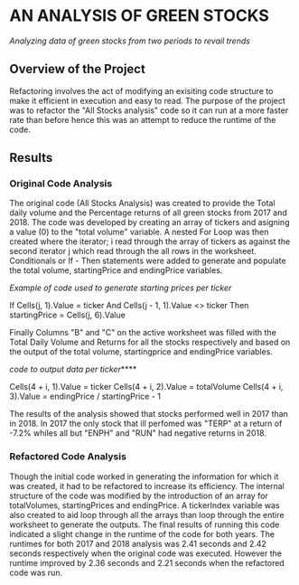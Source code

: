 # AN ANALYSIS OF GREEN STOCKS 
_Analyzing data of green stocks from two periods to revail trends_

## Overview of the Project
Refactoring involves the act of modifying an exisiting code structure to make it efficient in execution and easy to read. The purpose of the project was to refactor the "All Stocks analysis" code so it can run at a more faster rate than before hence this was an attempt to reduce the runtime of the code.

## Results
### Original Code Analysis
The original code (All Stocks Analysis) was created to provide the Total daily volume and the Percentage returns of all green stocks from 2017 and 2018.
The code was developed by creating an array of tickers and asigning a value (0) to the "total volume" variable. A nested For Loop was then created where the iterator; i read through the array of tickers as against the second iterator j  which read through the all rows in the worksheet. Conditionals or If - Then statements were added to generate and populate the total volume, startingPrice and endingPrice variables.

_Example of code used to generate starting prices per ticker_

If Cells(j, 1).Value = ticker And Cells(j - 1, 1).Value <> ticker Then
  startingPrice = Cells(j, 6).Value
  
Finally Columns "B" and "C" on the active worksheet was filled with the Total Daily Volume and Returns for all the stocks respectively and based on the output of the total volume, startingprice and endingPrice variables.

_code to output data per ticker_****

Cells(4 + i, 1).Value = ticker
Cells(4 + i, 2).Value = totalVolume
Cells(4 + i, 3).Value = endingPrice / startingPrice - 1

The results of the analysis showed that stocks performed well in 2017 than in 2018. In 2017 the only stock that ill perfomed was "TERP" at a return of -7.2% whiles all but "ENPH" and "RUN" had negative returns in 2018.

### Refactored Code Analysis
Though the initial code worked in generating the information for which it was created, it had to be refactored to increase its efficiency.
The internal structure of the code was modified by the introduction of an array for totalVolumes, startingPrices and endingPrice. 
A tickerIndex variable was also created to aid loop through all the arrays than loop through the entire worksheet to generate the outputs. 
The final results of running this code indicated a slight change in the runtime of the code for both years.
The runtimes for both 2017 and 2018 analysis was 2.41 seconds and 2.42 seconds respectively when the original code was executed. However the runtime improved by 2.36 seconds and 2.21 seconds when the refactored code was run.








